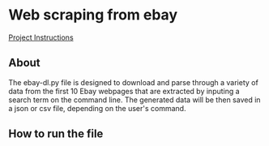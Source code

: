 # Web scraping from ebay 
[Project Instructions](https://github.com/mikeizbicki/cmc-csci040/tree/2021fall/hw_03)

## About
The ebay-dl.py file is designed to download and parse through a variety of data from the first 10 Ebay webpages that are extracted by inputing a search term on the command line. The generated data will be then saved in a json or csv file, depending on the user's command. 

## How to run the file
